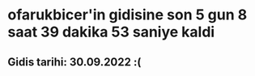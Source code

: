# ofarukbicer'in gidisine son 5 gun 8 saat 39 dakika 53 saniye kaldi

## Gidis tarihi: 30.09.2022 :(